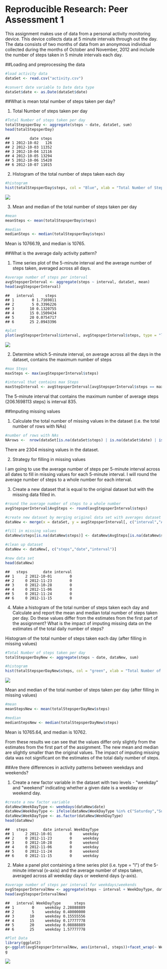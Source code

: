 # Reproducible Research: Peer Assessment 1

This assignment makes use of data from a personal activity monitoring device. This device collects data at 5 minute intervals through out the day. The data consists of two months of data from an anonymous individual collected during the months of October and November, 2012 and include the number of steps taken in 5 minute intervals each day.

##Loading and preprocessing the data


```r
#load activity data
dataSet <- read.csv("activity.csv")

#convert date variable to Date data type
dataSet$date <- as.Date(dataSet$date)
```

##What is mean total number of steps taken per day?

1. Total Number of steps taken per day


```r
#Total Number of steps taken per day
totalStepsperDay <- aggregate(steps ~ date, dataSet, sum)
head(totalStepsperDay)
```

```
##         date steps
## 1 2012-10-02   126
## 2 2012-10-03 11352
## 3 2012-10-04 12116
## 4 2012-10-05 13294
## 5 2012-10-06 15420
## 6 2012-10-07 11015
```

2. Histogram of the total number of steps taken each day


```r
#histogram
hist(totalStepsperDay$steps, col = "Blue", xlab = "Total Number of Steps per Day", main = "Histogram of the total number of steps taken each day", breaks = 20)
```

![](PA1_template_files/figure-html/unnamed-chunk-3-1.png) 

3. Mean and median of the total number of steps taken per day


```r
#mean
meanSteps <- mean(totalStepsperDay$steps)

#median
medianSteps <- median(totalStepsperDay$steps)
```

Mean is 10766.19, and median is 10765.

##What is the average daily activity pattern?

1. Time series plot of the 5-minute interval and the average number of steps taken, averaged across all days.


```r
#average number of steps per interval
avgStepsperInterval <- aggregate(steps ~ interval, dataSet, mean)
head(avgStepsperInterval)
```

```
##   interval     steps
## 1        0 1.7169811
## 2        5 0.3396226
## 3       10 0.1320755
## 4       15 0.1509434
## 5       20 0.0754717
## 6       25 2.0943396
```

```r
#plot
plot(avgStepsperInterval$interval, avgStepsperInterval$steps, type = "l",xlab = "Daily 5-minute interval", ylab = "Average number of steps", main = "Average Daily Activity Pattern")
```

![](PA1_template_files/figure-html/unnamed-chunk-5-1.png) 

2. Determine which 5-minute interval, on average across all the days in the dataset, contains the maximum number of steps


```r
#max Steps
maxSteps <- max(avgStepsperInterval$steps)

#interval that contains max Steps
maxStepInterval <- avgStepsperInterval[avgStepsperInterval$steps == maxSteps,][["interval"]]
```

The 5-minute interval that contains the maximum number of average steps (206.1698113 steps) is interval 835.

##Imputing missing values

1. Calculate the total number of missing values in the dataset (i.e. the total number of rows with NAs)


```r
#number of rows with NAs
NArows <-  nrow(dataSet[is.na(dataSet$steps) | is.na(dataSet$date) | is.na(dataSet$interval),])
```

There are 2304 missing values in the dataset.

2. Strategy for filling in missing values

I am going to use the average number of steps per 5-minute interval across all dates to fill in missing values for each 5-minute interval. I will round the average number of steps to a whole number for each interval.

3. Create a new dataset that is equal to the original dataset but with the missing data filled in.


```r
#round the average number of steps to a whole number
avgStepsperInterval$AvgSteps <- round(avgStepsperInterval$steps)

#create new dataset by merging original data set with averages dataset
dataNew <- merge(x = dataSet, y = avgStepsperInterval[, c("interval","AvgSteps")], by = "interval", all = TRUE)

#fill in missing values
dataNew$steps[is.na(dataNew$steps)] <- dataNew$AvgSteps[is.na(dataNew$steps)]

#clean up dataset
dataNew <- dataNew[, c("steps","date","interval")]

#new data set
head(dataNew)
```

```
##   steps       date interval
## 1     2 2012-10-01        0
## 2     0 2012-11-23        0
## 3     0 2012-10-28        0
## 4     0 2012-11-06        0
## 5     0 2012-11-24        0
## 6     0 2012-11-15        0
```

4. Make a histogram of the total number of steps taken each day and Calculate and report the mean and median total number of steps taken per day. Do these values differ from the estimates from the first part of the assignment? What is the impact of imputing missing data on the estimates of the total daily number of steps?

Histogram of the total number of steps taken each day (after filling in missing values)


```r
#Total Number of steps taken per day
totalStepsperDayNew <- aggregate(steps ~ date, dataNew, sum)

#histogram
hist(totalStepsperDayNew$steps, col = "green", xlab = "Total Number of Steps per Day", main = "Total number of steps taken each day (no missing values)", breaks = 20)
```

![](PA1_template_files/figure-html/unnamed-chunk-9-1.png) 

Mean and median of the total number of steps taken per day (after filling in missing values)


```r
#mean
meanStepsNew <- mean(totalStepsperDayNew$steps)

#median
medianStepsNew <- median(totalStepsperDayNew$steps)
```

Mean is 10765.64, and median is 10762.

From these results we can see that the values differ only slightly from the estimates from the first part of the assignment. The new mean and median are slightly smaller than the original values. The impact of imputing missing data was not significant on the estimates of the total daily number of steps.

##Are there differences in activity patterns between weekdays and weekends?

1. Create a new factor variable in the dataset with two levels - "weekday" and "weekend" indicating whether a given date is a weekday or weekend day.


```r
#create a new factor variable
dataNew$WeekDayType <- weekdays(dataNew$date)
dataNew$WeekDayType <- ifelse(dataNew$WeekDayType %in% c("Saturday","Sunday"), yes = "weekend", "weekday")
dataNew$WeekDayType <- as.factor(dataNew$WeekDayType)
head(dataNew)
```

```
##   steps       date interval WeekDayType
## 1     2 2012-10-01        0     weekday
## 2     0 2012-11-23        0     weekday
## 3     0 2012-10-28        0     weekend
## 4     0 2012-11-06        0     weekday
## 5     0 2012-11-24        0     weekend
## 6     0 2012-11-15        0     weekday
```

2. Make a panel plot containing a time series plot (i.e. type = "l") of the 5-minute interval (x-axis) and the average number of steps taken, averaged across all weekday days or weekend days (y-axis).


```r
#average number of steps per interval for weekdays/weekends
avgStepsperIntervalNew <- aggregate(steps ~ interval + WeekDayType, dataNew, mean)
head(avgStepsperIntervalNew)
```

```
##   interval WeekDayType      steps
## 1        0     weekday 2.28888889
## 2        5     weekday 0.40000000
## 3       10     weekday 0.15555556
## 4       15     weekday 0.17777778
## 5       20     weekday 0.08888889
## 6       25     weekday 1.57777778
```

```r
#Plot Data
library(ggplot2)
g<-ggplot(avgStepsperIntervalNew, aes(interval, steps))+facet_wrap(~ WeekDayType, nrow=2)+ geom_line(aes(color=WeekDayType)) + labs(x = "Interval") + labs(title = "Activity Pattern") + labs(y= "Average number of steps")
g
```

![](PA1_template_files/figure-html/unnamed-chunk-12-1.png) 
